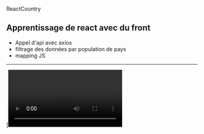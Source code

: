 ReactCountry
## Apprentissage de react avec du front
- Appel d'api avec axios
- filtrage des données par population de pays
- mapping JS

------------------------------------

[![watch the video](https://github.com/sjdeveloppement/ReactCountry/blob/main/reactcountry/public/zoom_0.mp4)